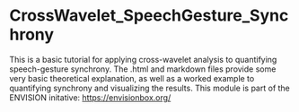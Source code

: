 # CrossWavelet_SpeechGesture_Synchrony

This is a basic tutorial for applying cross-wavelet analysis to quantifying speech-gesture synchrony. The .html and markdown files provide some very basic theoretical explanation, 
as well as a worked example to quantifying synchrony and visualizing the results. This module is part of the ENVISION initative: https://envisionbox.org/
